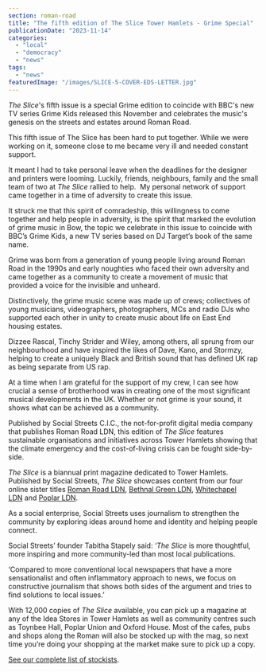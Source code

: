 ```yaml
---
section: roman-road
title: "The fifth edition of The Slice Tower Hamlets - Grime Special"
publicationDate: "2023-11-14"
categories: 
  - "local"
  - "democracy"
  - "news"
tags: 
  - "news"
featuredImage: "/images/SLICE-5-COVER-EDS-LETTER.jpg"
---
```


_The Slice_'s fifth issue is a special Grime edition to coincide with BBC's new TV series Grime Kids released this November and celebrates the music's genesis on the streets and estates around Roman Road.

This fifth issue of The Slice has been hard to put together. While we were working on it, someone close to me became very ill and needed constant support.

It meant I had to take personal leave when the deadlines for the designer and printers were looming. Luckily, friends, neighbours, family and the small team of two at _The Slice_ rallied to help.  My personal network of support came together in a time of adversity to create this issue.

It struck me that this spirit of comradeship, this willingness to come together and help people in adversity, is the spirit that marked the evolution of grime music in Bow, the topic we celebrate in this issue to coincide with BBC’s Grime Kids, a new TV series based on DJ Target’s book of the same name.

Grime was born from a generation of young people living around Roman Road in the 1990s and early noughties who faced their own adversity and came together as a community to create a movement of music that provided a voice for the invisible and unheard.  

Distinctively, the grime music scene was made up of crews; collectives of young musicians, videographers, photographers, MCs and radio DJs who supported each other in unity to create music about life on East End housing estates.

Dizzee Rascal, Tinchy Strider and Wiley, among others, all sprung from our neighbourhood and have inspired the likes of Dave, Kano, and Stormzy, helping to create a uniquely Black and British sound that has defined UK rap as being separate from US rap.

At a time when I am grateful for the support of my crew, I can see how crucial a sense of brotherhood was in creating one of the most significant musical developments in the UK. Whether or not grime is your sound, it shows what can be achieved as a community. 

Published by Social Streets C.I.C., the not-for-profit digital media company that publishes Roman Road LDN, this edition of _The Slice_ features sustainable organisations and initiatives across Tower Hamlets showing that the climate emergency and the cost-of-living crisis can be fought side-by-side. 

_The Slice_ is a biannual print magazine dedicated to Tower Hamlets. Published by Social Streets, _The Slice_ showcases content from our four online sister titles [Roman Road LDN](https://romanroadlondon.com/), [Bethnal Green LDN](https://bethnalgreenlondon.co.uk/), [Whitechapel LDN](https://whitechapellondon.co.uk/) and [Poplar LDN](https://poplarlondon.co.uk/).

As a social enterprise, Social Streets uses journalism to strengthen the community by exploring ideas around home and identity and helping people connect.

Social Streets’ founder Tabitha Stapely said: ‘_The Slice_ is more thoughtful, more inspiring and more community-led than most local publications. 

‘Compared to more conventional local newspapers that have a more sensationalist and often inflammatory approach to news, we focus on constructive journalism that shows both sides of the argument and tries to find solutions to local issues.’

With 12,000 copies of _The Slice_ available, you can pick up a magazine at any of the Idea Stores in Tower Hamlets as well as community centres such as Toynbee Hall, Poplar Union and Oxford House. Most of the cafes, pubs and shops along the Roman will also be stocked up with the mag, so next time you’re doing your shopping at the market make sure to pick up a copy. 

[See our complete list of stockists](https://theslicemagazine.co.uk/distributors/).
